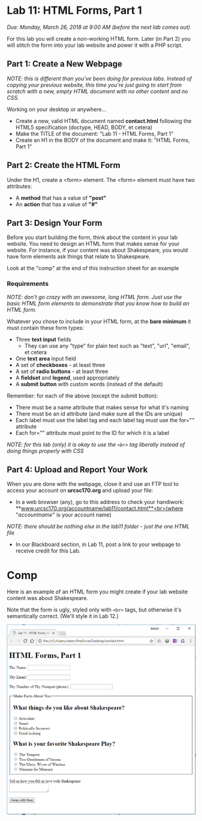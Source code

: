 # Lab 11: HTML Forms, Part 1
*Due: Monday, March 26, 2018 at 9:00 AM (before the next lab comes out)*

For this lab you will create a non-working HTML form.  Later (in Part 2) you will stitch the form into your lab website and power it with a PHP script.

## Part 1: Create a New Webpage

*NOTE: this is different than you've been doing for previous labs.  Instead of copying your previous website, this time you're just going to start from scratch with a new, empty HTML document with no other content and no CSS.*

Working on your desktop or anywhere...

- Create a new, valid HTML document named **contact.html** following the HTML5 specification (doctype, HEAD, BODY, et cetera)
- Make the TITLE of the document: "Lab 11 - HTML Forms, Part 1"
- Create an H1 in the BODY of the document and make it: "HTML Forms, Part 1"

## Part 2: Create the HTML Form

Under the H1, create a \<form\> element. The \<form\> element must have two attributes:

- A **method** that has a value of **"post"**
- An **action** that has a value of **"#"**

## Part 3: Design Your Form

Before you start building the form, think about the content in your lab website.  You need to design an HTML form that makes sense for your website.  For instance, if your content was about Shakespeare, you would have form elements ask things that relate to Shakespeare.

Look at the "comp" at the end of this instruction sheet for an example

### Requirements

*NOTE: don't go crazy with an awesome, long HTML form.  Just use the basic HTML form elements to demonstrate that you know how to build an HTML form.*

Whatever you chose to include in your HTML form, at the **bare minimum** it must contain these form types:

- Three **text input** fields
  - They can use any "type" for plain text such as "text", "url", "email", et cetera
- One **text area** input field
- A set of **checkboxes** - at least three
- A set of **radio buttons** - at least three
- A **fieldset** and **legend**, used appropriately
- A **submit button** with custom words (instead of the default)

Remember: for each of the above (except the submit button):

- There must be a name attribute that makes sense for what it's naming
- There must be an id attribute (and make sure all the IDs are unique)
- Each label must use the label tag and each label tag must use the for="" attribute
- Each for="" attribute must point to the ID for which it is a label

*NOTE: for this lab (only) it is okay to use the `<br>` tag liberally instead of doing things properly with CSS*


## Part 4: Upload and Report Your Work

When you are done with the webpage, close it and use an FTP tool to access your account on **urcsc170.org** and upload your file:

- In a web browser (any), go to this address to check your handiwork:<br> **www.urcsc170.org/accountname/lab11/contact.html**<br>(where "*accountname*" is your account name)


*NOTE: there should be nothing else in the lab11 folder - just the one HTML file*

- In our Blackboard section, in Lab 11, post a link to your webpage to receive credit for this Lab.



# Comp

Here is an example of an HTML form you might create if your lab website content was about Shakespeare.  

Note that the form is ugly, styled only with `<br>` tags, but otherwise it's semantically correct.  (We'll style it in Lab 12.)

![Figure 1](media\figure1.PNG)